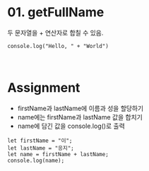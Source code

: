 # 01. getFullName

두 문자열을 + 연산자로 합칠 수 있음.

```
console.log("Hello, " + "World")
```

<br>

# Assignment

- firstName과 lastName에 이름과 성을 할당하기
- name에는 firstName과 lastName 값을 합치기
- name에 담긴 값을 console.log()로 출력

```
let firstName = "이";
let lastName = "응지";
let name = firstName + lastName;
console.log(name);
```
